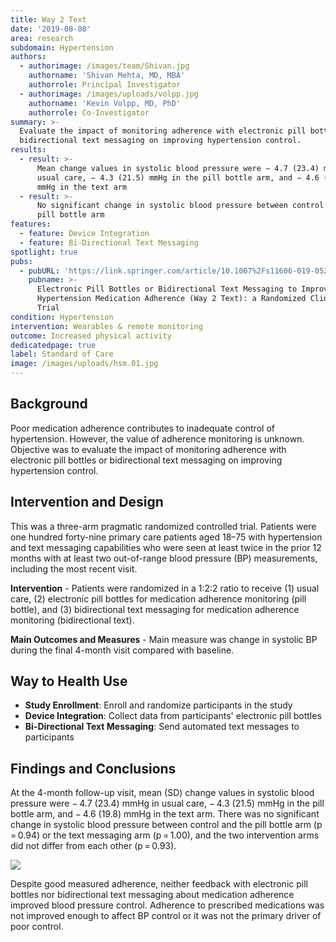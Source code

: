 ```yaml
---
title: Way 2 Text
date: '2019-08-08'
area: research
subdomain: Hypertension
authors:
  - authorimage: /images/team/Shivan.jpg
    authorname: 'Shivan Mehta, MD, MBA'
    authorrole: Principal Investigator
  - authorimage: /images/uploads/volpp.jpg
    authorname: 'Kevin Volpp, MD, PhD'
    authorrole: Co-Investigator
summary: >-
  Evaluate the impact of monitoring adherence with electronic pill bottles or
  bidirectional text messaging on improving hypertension control.
results:
  - result: >-
      Mean change values in systolic blood pressure were − 4.7 (23.4) mmHg in
      usual care, − 4.3 (21.5) mmHg in the pill bottle arm, and − 4.6 (19.8)
      mmHg in the text arm
  - result: >-
      No significant change in systolic blood pressure between control and the
      pill bottle arm
features:
  - feature: Device Integration
  - feature: Bi-Directional Text Messaging
spotlight: true
pubs:
  - pubURL: 'https://link.springer.com/article/10.1007%2Fs11606-019-05241-x'
    pubname: >-
      Electronic Pill Bottles or Bidirectional Text Messaging to Improve
      Hypertension Medication Adherence (Way 2 Text): a Randomized Clinical
      Trial
condition: Hypertension
intervention: Wearables & remote monitoring
outcome: Increased physical activity
dedicatedpage: true
label: Standard of Care 
image: /images/uploads/hsm.01.jpg
---
```

## Background

Poor medication adherence contributes to inadequate control of hypertension. However, the value of adherence monitoring is unknown. Objective was to evaluate the impact of monitoring adherence with electronic pill bottles or bidirectional text messaging on improving hypertension control.

## Intervention and Design

This was a three-arm pragmatic randomized controlled trial. Patients were one hundred forty-nine primary care patients aged 18–75 with hypertension and text messaging capabilities who were seen at least twice in the prior 12 months with at least two out-of-range blood pressure (BP) measurements, including the most recent visit.

**Intervention** - Patients were randomized in a 1:2:2 ratio to receive (1) usual care, (2) electronic pill bottles for medication adherence monitoring (pill bottle), and (3) bidirectional text messaging for medication adherence monitoring (bidirectional text).

**Main Outcomes and Measures** - Main measure was change in systolic BP during the final 4-month visit compared with baseline. 

## Way to Health Use

* **Study Enrollment**: Enroll and randomize participants in the study
* **Device Integration**: Collect data from participants' electronic pill bottles
* **Bi-Directional Text Messaging**: Send automated text messages to participants

## Findings and Conclusions

At the 4-month follow-up visit, mean (SD) change values in systolic blood pressure were − 4.7 (23.4) mmHg in usual care, − 4.3 (21.5) mmHg in the pill bottle arm, and − 4.6 (19.8) mmHg in the text arm. There was no significant change in systolic blood pressure between control and the pill bottle arm (p = 0.94) or the text messaging arm (p = 1.00), and the two intervention arms did not differ from each other (p = 0.93).

![](/images/uploads/11606_2019_5241_fig2_html.png)

Despite good measured adherence, neither feedback with electronic pill bottles nor bidirectional text messaging about medication adherence improved blood pressure control. Adherence to prescribed medications was not improved enough to affect BP control or it was not the primary driver of poor control.
